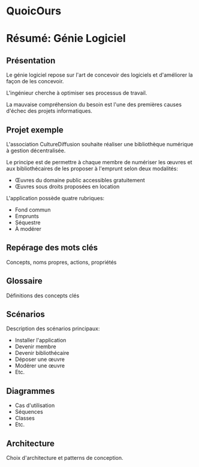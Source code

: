 # QuoicOurs

# Résumé: Génie Logiciel

## Présentation

Le génie logiciel repose sur l'art de concevoir des logiciels et d'améliorer la façon de les concevoir. 

L'ingénieur cherche à optimiser ses processus de travail.

La mauvaise compréhension du besoin est l'une des premières causes d'échec des projets informatiques. 

## Projet exemple

L'association CultureDiffusion souhaite réaliser une bibliothèque numérique à gestion décentralisée.

Le principe est de permettre à chaque membre de numériser les œuvres et aux bibliothécaires de les proposer à l'emprunt selon deux modalités:

- Œuvres du domaine public accessibles gratuitement
- Œuvres sous droits proposées en location


L'application possède quatre rubriques:

- Fond commun
- Emprunts
- Séquestre  
- À modérer

## Repérage des mots clés 

Concepts, noms propres, actions, propriétés

## Glossaire

Définitions des concepts clés 

## Scénarios

Description des scénarios principaux:

- Installer l'application
- Devenir membre
- Devenir bibliothécaire  
- Déposer une œuvre
- Modérer une œuvre
- Etc.

## Diagrammes  

- Cas d'utilisation
- Séquences
- Classes
- Etc.

## Architecture  

Choix d'architecture et patterns de conception.
